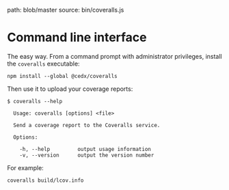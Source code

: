 path: blob/master
source: bin/coveralls.js

# Command line interface
The easy way. From a command prompt with administrator privileges, install the `coveralls` executable:

```shell
npm install --global @cedx/coveralls
```

Then use it to upload your coverage reports:

```shell
$ coveralls --help

  Usage: coveralls [options] <file>

  Send a coverage report to the Coveralls service.

  Options:

    -h, --help         output usage information
    -v, --version      output the version number
```

For example:

```shell
coveralls build/lcov.info
```
